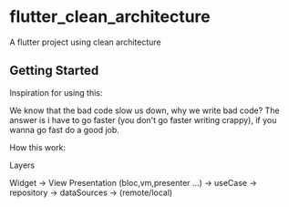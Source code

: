 # flutter_clean_architecture

A flutter project using clean architecture

## Getting Started


Inspiration for using this:

We know that the bad code slow us down, why we write bad code? The 
answer is i have to go faster (you don't go faster writing crappy), 
if you wanna go fast do a good job. 


How this work:

Layers

Widget -> View Presentation (bloc,vm,presenter ...) -> useCase 
-> repository -> dataSources -> (remote/local) 
